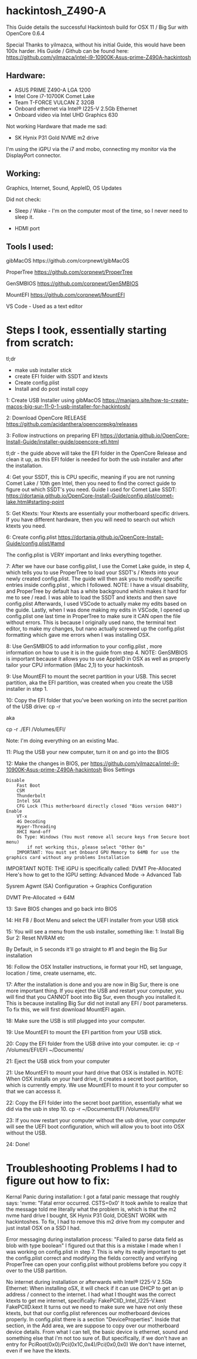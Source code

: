 # hackintosh_Z490-A

This Guide details the successful Hackintosh build for OSX 11 / Big Sur with OpenCore 0.6.4

Special Thanks to yilmazca, without his initial Guide, this would have been 100x harder.  His Guide / Github can be found here:
https://github.com/yilmazca/intel-i9-10900K-Asus-prime-Z490A-hackintosh


<h2>Hardware:</h2>

- ASUS PRIME Z490-A LGA 1200
- Intel Core i7-10700K Comet Lake
- Team T-FORCE VULCAN Z 32GB
- Onboard ethernet via Intel® I225-V 2.5Gb Ethernet
- Onboard video via Intel UHD Graphics 630

Not working Hardware that made me sad:
- SK Hynix P31 Gold NVME m2 drive

I'm using the iGPU via the i7 and mobo, connecting my monitor via the DisplayPort connector.

<h2>Working:</h2>
Graphics, Internet, Sound, AppleID, OS Updates


Did not check:
- Sleep / Wake - I'm on the computer most of the time, so I never need to sleep it.

- HDMI port


<h2>Tools I used:</h2>
gibMacOS
https://github.com/corpnewt/gibMacOS


ProperTree
https://github.com/corpnewt/ProperTree

GenSMBIOS
https://github.com/corpnewt/GenSMBIOS

MountEFI
https://github.com/corpnewt/MountEFI

VS Code - Used as a text editor




<h1>
Steps I took, essentially starting from scratch:
</h1>
tl;dr

- make usb installer stick
- create EFI folder with SSDT and ktexts
- Create config.plist
- Install and do post install copy

1:  Create USB Installer using gibMacOS
https://manjaro.site/how-to-create-macos-big-sur-11-0-1-usb-installer-for-hackintosh/

2:  Download OpenCore RELEASE
https://github.com/acidanthera/opencorepkg/releases

3:  Follow instructions on preparing EFI
https://dortania.github.io/OpenCore-Install-Guide/installer-guide/opencore-efi.html

tl;dr - the guide above will take the EFI folder in the OpenCore Release and clean it up, as this EFI folder is needed for both the usb installer and after the installation.

4:  Get your SSDT, this is CPU specific, meaning if you are not running Comet Lake / 10th gen Intel, then you need to find the correct guide to figure out which SSDT's you need.  Guide I used for Comet Lake SSDT:
https://dortania.github.io/OpenCore-Install-Guide/config.plist/comet-lake.html#starting-point

5:  Get Ktexts:
Your Ktexts are essentially your motherboard specific drivers.  If you have different hardware, then you will need to search out which ktexts you need.

6:  Create config.plist
https://dortania.github.io/OpenCore-Install-Guide/config.plist/#amd

The config.plist is VERY important and links everything together.

7:  After we have our base config.plist, I use the Comet Lake guide, in step 4, which tells you to use ProperTree to load your SSDT's / Ktexts into your newly created config.plist.  The guide will then ask you to modify specific entries inside config.plist , which I followed.
NOTE:  I have a visual disability, and ProperTree by default has a white background which makes it hard for me to see / read.  I was able to load the SSDT and ktexts and then save config.plist  Afterwards, I used VSCode to actually make my edits based on the guide.  Lastly, when I was done making my edits in VSCode, I opened up config.plist one last time in ProperTree to make sure it CAN open the file without errors.  This is because I originally used nano, the terminal text editor, to make my changes, but nano actually screwed up the config.plist formatting which gave me errors when I was installing OSX.

8:  Use GenSMBIOS to add information to your config.plist , more information on how to use it is in the guide from step 4.
NOTE:  GenSMBIOS is important because it allows you to use AppleID in OSX as well as properly tailor your CPU information (iMac 2,1) to your hackintosh.

9:  Use MountEFI to mount the secret partition in your USB.  This secret partition, aka the EFI partition, was created when you create the USB installer in step 1.

10:  Copy the EFI folder that you've been working on into the secret parition of the USB drive:
cp -r <EFI FOLDER> <Secret Partition Mount Point>

aka

cp -r ./EFI /Volumes/EFI/

Note:  I'm doing everything on an existing Mac.

11:  Plug the USB your new computer, turn it on and go into the BIOS

12:  Make the changes in BIOS, per https://github.com/yilmazca/intel-i9-10900K-Asus-prime-Z490A-hackintosh
Bios Settings

    Disable
        Fast Boot
        CSM
        Thunderbolt
        Intel SGX
        CFG Lock (This motherboard directly closed "Bios version 0403")
    Enable
        VT-x
        4G Decoding
        Hyper-Threading
        XHCI Hand-off
        Os Type: Windows (You must remove all secure keys from Secure boot menu)
            if not working this, please select "Other Os"
        IMPORTANT: You must set Onboard GPU Memory to 64MB for use the graphics card without any problems Installation
IMPORTANT NOTE:  THE iGPU is specifically called: DVMT Pre-Allocated
Here's how to get to the IGPU setting:
Advanced Mode -> Advanced Tab

Sysrem Agwnt (SA) Configuration -> Graphics Configuration

DVMT Pre-Allocated -> 64M




13:  Save BIOS changes and go back into BIOS

14:  Hit F8 / Boot Menu and select the UEFI installer from your USB stick

15:  You will see a menu from the usb installer, something like:
    1:  Install Big Sur
    2:  Reset NVRAM
etc

By Default, in 5 seconds it'll go straight to #1 and begin the Big Sur installation

16:  Follow the OSX Installer instructions, ie format your HD, set language, location / time, create username, etc.

17:  After the installation is done and you are now in Big Sur, there is one more important thing.  If you eject the USB and restart your computer, you will find that you CANNOT boot into Big Sur, even though you installed it.  This is because installing Big Sur did not install any EFI / boot parameterss.
To fix this, we will first download MountEFI again.

18:  Make sure the USB is still plugged into your computer.

19:  Use MountEFI to mount the EFI partition from your USB stick.

20:  Copy the EFI folder from the USB driive into your computer.
ie:
cp -r /Volumes/EFI/EFI ~/Documents/

21:  Eject the USB stick from your computer

21:  Use MountEFI to mount your hard drive that OSX is installed in.
NOTE:  When OSX installs on your hard drive, it creates a secret boot partition, which is currently empty.  We use MountEFI to mount it to your computer so that we can accesss it.

22:  Copy the EFI folder into the secret boot partition, essentially what we did via the usb in step 10.
cp -r ~/Documents/EFI /Volumes/EFI/

23:  If you now restart your computer without the usb drive, your computer will see the UEFI boot configuration, which will allow you to boot into OSX without the USB.

24:  Done!



<h1>Troubleshooting Problems I had to figure out how to fix:</h1>

Kernal Panic during installation:
I got a fatal panic message that roughly says:
'nvme: "Fatal error occurred. CSTS=0x0'
It took awhile to realize that the message told me literally what the problem is, which is that the m2 nvme hard drive I bought, SK Hynix P31 Gold, DOESNT WORK with hackintoshes.  To fix, I had to remove this m2 drive from my computer and just install OSX on a SSD I had.

Error messaging during installation process:
"Failed to parse data field as blob with type boolean"
I figured out that this is a mistake I made when I was working on config.plist in step 7.  This is why its really important to get the config.plist correct and modifying the fields correctly and verifying ProperTree can open your config.plist without problems before you copy it over to the USB partition.

No internet during installation or afterwards with Intel® I225-V 2.5Gb Ethernet:
When installing oSX, it will check if it can use DHCP to get an ip address / connect to the internet.  I had what I thought was the correct ktexts to get me internet, specifically:
FakePCIID_Intel_I225-V.kext
FakePCIID.kext
It turns out we need to make sure we have not only these ktexts, but that our config.plist references our motherboard devices properly.
In config.plist there is a section "DeviceProperties".
Inside that section, in the Add area, we are suppose to copy over our motherboard device details.  From what I can tell, the basic device is ethernet, sound and something else that i'm not too sure of.  But specifically, if we don't have an entry for
PciRoot(0x0)/Pci(0x1C,0x4)/Pci(0x0,0x0)
We don't have internet, even if we have the ktexts.









